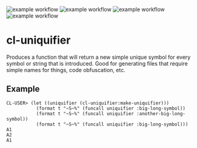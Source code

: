 ![example workflow](https://github.com/gpcz/cl-uniquifier/actions/workflows/testsbcl.yml/badge.svg)
![example workflow](https://github.com/gpcz/cl-uniquifier/actions/workflows/testccl.yml/badge.svg)
![example workflow](https://github.com/gpcz/cl-uniquifier/actions/workflows/testecl.yml/badge.svg)
![example workflow](https://github.com/gpcz/cl-uniquifier/actions/workflows/testallegro.yml/badge.svg)

# cl-uniquifier
Produces a function that will return a new simple unique symbol for every symbol or string that is introduced.  Good for generating files that require simple names for things, code obfuscation, etc.

## Example
```
CL-USER> (let ((uniquifier (cl-uniquifier:make-uniquifier)))
           (format t "~S~%" (funcall uniquifier :big-long-symbol))
           (format t "~S~%" (funcall uniquifier :another-big-long-symbol))
           (format t "~S~%" (funcall uniquifier :big-long-symbol)))
A1
A2
A1
```